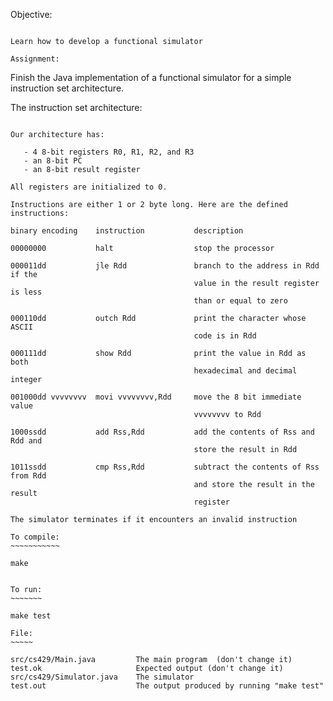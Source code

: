 Objective:
~~~~~~~~~~

Learn how to develop a functional simulator

Assignment:
~~~~~~~~~~~

Finish the Java implementation of a functional simulator for a simple
instruction set architecture.

The instruction set architecture:
~~~~~~~~~~~~~~~~~~~~~~~~~~~~~~~~~

Our architecture has:

   - 4 8-bit registers R0, R1, R2, and R3
   - an 8-bit PC
   - an 8-bit result register

All registers are initialized to 0.

Instructions are either 1 or 2 byte long. Here are the defined instructions:

binary encoding    instruction           description

00000000           halt                  stop the processor

000011dd           jle Rdd               branch to the address in Rdd if the
                                         value in the result register is less
                                         than or equal to zero
                                    
000110dd           outch Rdd             print the character whose ASCII
                                         code is in Rdd

000111dd           show Rdd              print the value in Rdd as both
                                         hexadecimal and decimal integer

001000dd vvvvvvvv  movi vvvvvvvv,Rdd     move the 8 bit immediate value
                                         vvvvvvvv to Rdd

1000ssdd           add Rss,Rdd           add the contents of Rss and Rdd and
                                         store the result in Rdd

1011ssdd           cmp Rss,Rdd           subtract the contents of Rss from Rdd
                                         and store the result in the result
                                         register

The simulator terminates if it encounters an invalid instruction

To compile:
~~~~~~~~~~~

make


To run:
~~~~~~~

make test

File:
~~~~~

src/cs429/Main.java         The main program  (don't change it)
test.ok                     Expected output (don't change it)
src/cs429/Simulator.java    The simulator
test.out                    The output produced by running "make test"
